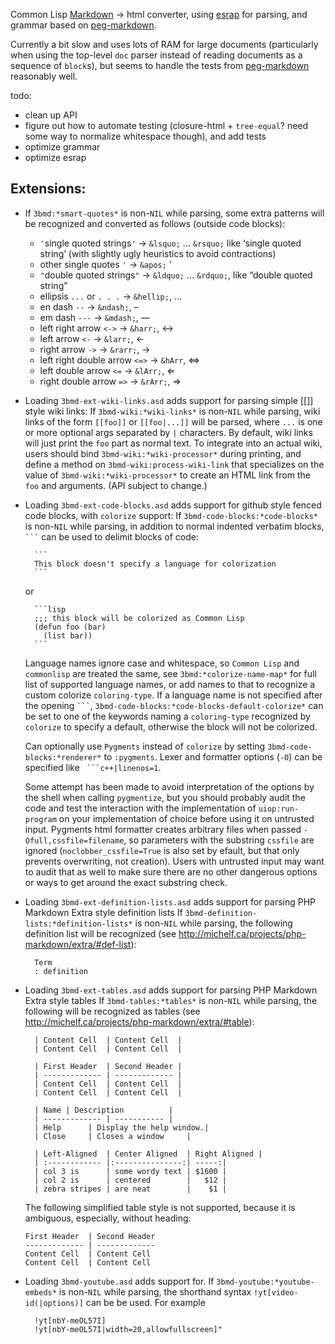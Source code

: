 Common Lisp [Markdown][] -> html converter, using [esrap][] for parsing, and grammar based on [peg-markdown][].

Currently a bit slow and uses lots of RAM for large documents (particularly when using the top-level `doc` parser instead of reading documents as a sequence of `block`s), but seems to handle the tests from [peg-markdown] reasonably well.

todo:

* clean up API
* figure out how to automate testing (closure-html + `tree-equal`? need some way to normalize whitespace though), and add tests
* optimize grammar
* optimize esrap

[markdown]: http://daringfireball.net/projects/markdown/
[esrap]: https://github.com/nikodemus/esrap
[peg-markdown]: https://github.com/jgm/peg-markdown
[peg/leg]: http://piumarta.com/software/peg/peg.1.html

## Extensions:

* If `3bmd:*smart-quotes*` is non-`NIL` while parsing, some extra patterns will be recognized and converted as follows (outside code blocks):
    * `'`single quoted strings`'` -> `&lsquo;` ... `&rsquo;` like &lsquo;single quoted string&rsquo;
      (with slightly ugly heuristics to avoid contractions)
    * other single quotes `'` -> `&apos;` &apos;
    * `"`double quoted strings`"` -> `&ldquo;` ... `&rdquo;`, like &ldquo;double quoted string&rdquo;
    * ellipsis `...` or `. . .` -> `&hellip;`, &hellip;
    * en dash `--` -> `&ndash;`, &ndash;
    * em dash `---` -> `&mdash;`, &mdash;
    * left right arrow `<->` -> `&harr;`, &harr;
    * left arrow `<-` -> `&larr;`, &larr;
    * right arrow `->` -> `&rarr;`, &rarr;
    * left right double arrow `<=>` -> `&hArr`, &hArr;
    * left double arrow `<=` -> `&lArr;`, &lArr;
    * right double arrow `=>` -> `&rArr;`, &rArr;

* Loading `3bmd-ext-wiki-links.asd` adds support for parsing simple [[]] style wiki links:
     If `3bmd-wiki:*wiki-links*` is non-`NIL` while parsing, wiki links of the form `[[foo]]` or `[[foo|...]]` will be parsed, where `...` is one or more optional args separated by `|` characters.
    By default, wiki links will just print the `foo` part as normal text. To integrate into an actual wiki, users should bind `3bmd-wiki:*wiki-processor*` during printing, and define a method on `3bmd-wiki:process-wiki-link` that specializes on the value of `3bmd-wiki:*wiki-processor*` to create an HTML link from the `foo` and arguments. (API subject to change.)


* Loading `3bmd-ext-code-blocks.asd` adds support for github style fenced code blocks, with `colorize` support:
      If `3bmd-code-blocks:*code-blocks*` is non-`NIL` while parsing, in addition to normal indented verbatim blocks, ```` ``` ```` can be used to delimit blocks of code:

        ```
        This block doesn't specify a language for colorization
        ```
    or

        ```lisp
        ;;; this block will be colorized as Common Lisp
        (defun foo (bar)
          (list bar))
        ```

    Language names ignore case and whitespace, so `Common Lisp` and `commonlisp` are treated the same, see `3bmd:*colorize-name-map*` for full list of supported language names, or add names to that to recognize a custom colorize `coloring-type`.
    If a language name is not specified after the opening ```` ``` ````, `3bmd-code-blocks:*code-blocks-default-colorize*` can be set to one of the keywords naming a `coloring-type` recognized by `colorize` to specify a default, otherwise the block will not be colorized.

    Can optionally use `Pygments` instead of `colorize` by setting `3bmd-code-blocks:*renderer*` to  `:pygments`. Lexer and formatter options (`-O`) can be specified like ```` ```c++|linenos=1````.

    Some attempt has been made to avoid interpretation of the options by the shell when calling `pygmentize`, but you should probably audit the code and test the interaction with the implementation of `uiop:run-program` on your implementation of choice before using it on untrusted input. Pygments html formatter creates arbitrary files when passed `-Ofull,cssfile=filename`, so parameters with the substring `cssfile` are ignored (`noclobber_cssfile=True` is also set by efault, but that only prevents overwriting, not creation). Users with untrusted input may want to audit that as well to make sure there are no other dangerous options or ways to get around the exact substring check.


* Loading `3bmd-ext-definition-lists.asd` adds support for parsing PHP Markdown Extra style definition lists
     If `3bmd-definition-lists:*definition-lists*` is non-`NIL` while parsing, the following definition list will be recognized (see <http://michelf.ca/projects/php-markdown/extra/#def-list>):

        Term
        : definition

* Loading `3bmd-ext-tables.asd` adds support for parsing PHP Markdown Extra style tables
     If `3bmd-tables:*tables*` is non-`NIL` while parsing, the following will be recognized as tables (see <http://michelf.ca/projects/php-markdown/extra/#table>):

        | Content Cell  | Content Cell  |
        | Content Cell  | Content Cell  |

        | First Header  | Second Header |
        | ------------- | ------------- |
        | Content Cell  | Content Cell  |
        | Content Cell  | Content Cell  |

        | Name | Description          |
        | ------------- | ----------- |
        | Help      | Display the help window.|
        | Close     | Closes a window     |

        | Left-Aligned  | Center Aligned  | Right Aligned |
        | :------------ |:---------------:| -----:|
        | col 3 is      | some wordy text | $1600 |
        | col 2 is      | centered        |   $12 |
        | zebra stripes | are neat        |    $1 |

    The following simplified table style is not supported, because it is ambiguous,
especially, without heading:

    ```
    First Header  | Second Header
    ------------- | -------------
    Content Cell  | Content Cell
    Content Cell  | Content Cell
    ```

* Loading `3bmd-youtube.asd` adds support for. If `3bmd-youtube:*youtube-embeds*` is non-`NIL` while parsing, the shorthand syntax `!yt[video-id(|options)]` can be be used. For example

        !yt[nbY-meOL57I]
        !yt[nbY-meOL57I|width=20,allowfullscreen]"
